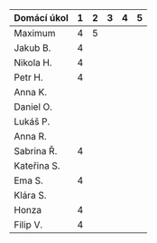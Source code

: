 | Domácí úkol | 1 | 2 | 3 | 4 | 5 |
|-------------|---|---|---|---|---|
| Maximum     | 4 | 5 |   |   |   |
| Jakub B.    | 4 |   |   |   |   |
| Nikola H.   | 4 |   |   |   |   |
| Petr H.     | 4 |   |   |   |   |
| Anna K.     |   |   |   |   |   |
| Daniel O.   |   |   |   |   |   |
| Lukáš P.    |   |   |   |   |   |
| Anna R.     |   |   |   |   |   |
| Sabrina Ř.  | 4 |   |   |   |   |
| Kateřina S. |   |   |   |   |   |
| Ema S.      | 4 |   |   |   |   |
| Klára S.    |   |   |   |   |   |
| Honza       | 4 |   |   |   |   |
| Filip V.    | 4 |   |   |   |   |
